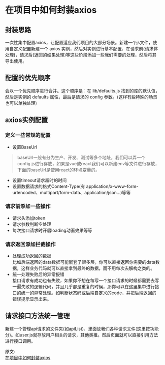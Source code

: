 # 在项目中如何封装axios
## 封装思路
一次性集中配置axios，让配置适应我们项目的大部分场景。新建一个js文件，使用自定义配置新建一个 axios 实例，然后对实例进行基本配置，在请求前(请求体处理)，请求后(返回的结果处理)等这些阶段添加一些我们需要的处理，然后将其导出使用。
## 配置的优先顺序
会以一个优先顺序进行合并。这个顺序是：在 lib/defaults.js 找到的库的默认值，然后是实例的 defaults 属性，最后是请求的 config 参数。(这样有些特殊的场景也可以单独处理)
## axios实例配置
### 定义一些常规的配置
- 设置BaseUrl
> baseUrl一般有分为生产、开发、测试等多个地址，我们可以弄一个config.js进行存放，如果是vue或react我们可以新建env等文件进行存放，下面的baseUrl是使用react的环境变量的。
- 设置timeout请求超时的时间
- 设置数据请求的格式Content-Type(有 application/x-www-form-urlencoded、multipart/form-data、application/json...)等等
### 请求前添加一些操作
- 请求头添加token
- 请求参数判断空处理
- 每次接口请求时开启loading动画效果等等
### 请求返回添加拦截操作
-  处理成功返回的数据  
比如后端返回的data数据可能嵌套了很多层，你可以直接返回你需要的data数据，这样业务代码就可以直接拿到最终的数据，而不用每次去解构之类的。
- 统一处理失败后的异常报错  
接口请求有成功也有失败，如果你不想在每写一个接口请求的时候都需要去写一遍失败的逻辑代码，并且几乎都是重复的时候，那你可以在这里集中进行接口的统一的异常处理。如判断状态码或后端自定义的code，并把后端返回的错误提示显示出来。
## 请求接口方法统一管理
新建一个管理api请求的文件夹(如apiList)，里面放我们各种请求文件(这里按功能分)。如user.js就存放用户相关的请求，其他类推。然后页面就可以直接引用方法进行接口调用。

原文:  
[在项目中如何封装axios](https://juejin.cn/post/7009629858993012743)
